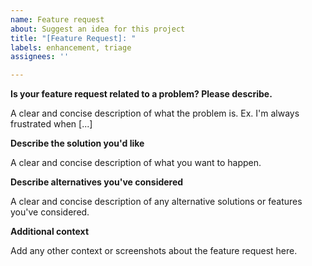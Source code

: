 ```yaml
---
name: Feature request
about: Suggest an idea for this project
title: "[Feature Request]: "
labels: enhancement, triage
assignees: ''

---
```


**Is your feature request related to a problem? Please describe.**

A clear and concise description of what the problem is. Ex. I'm always frustrated when [...]


**Describe the solution you'd like**

A clear and concise description of what you want to happen.


**Describe alternatives you've considered**

A clear and concise description of any alternative solutions or features you've considered.


**Additional context**

Add any other context or screenshots about the feature request here.
